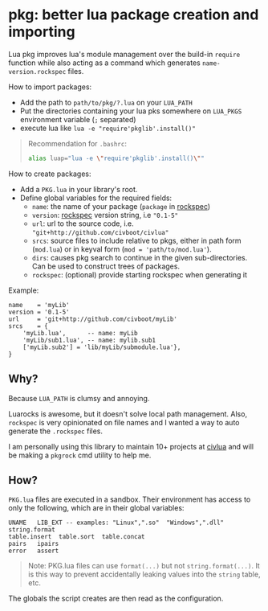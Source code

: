 # pkg: better lua package creation and importing

Lua pkg improves lua's module management over the build-in `require` function
while also acting as a command which generates `name-version.rockspec` files.

How to import packages:
* Add the path to `path/to/pkg/?.lua` on your `LUA_PATH`
* Put the directories containing your lua pks somewhere on `LUA_PKGS`
  environment variable (`;` separated)
* execute lua like `lua -e "require'pkglib'.install()"`

> Recommendation for `.bashrc`:
>
> ```bash
> alias luap="lua -e \"require'pkglib'.install()\""
> ```

How to create packages:
* Add a `PKG.lua` in your library's root.
* Define global variables for the required fields:
  * `name`: the name of your package (`package` in [rockspec])
  * `version`: [rockspec] version string, i.e `"0.1-5"`
  * `url`: url to the source code, i.e. `"git+http://github.com/civboot/civlua"`
  * `srcs`: source files to include relative to pkgs, either in path form (`mod.lua`)
    or in keyval form (`mod = 'path/to/mod.lua'`).
  * `dirs`: causes pkg search to continue in the given sub-directories.
    Can be used to construct trees of packages.
  * `rockspec`: (optional) provide starting rockspec when generating it

Example:

```
name    = 'myLib'
version = '0.1-5'
url     = 'git+http://github.com/civboot/myLib'
srcs    = {
    'myLib.lua',      -- name: myLib
    'myLib/sub1.lua', -- name: mylib.sub1
    ['myLib.sub2'] = 'lib/myLib/submodule.lua'},
}
```

[rockspec]: https://github.com/luarocks/luarocks/wiki/Rockspec-format

## Why?
Because `LUA_PATH` is clumsy and annoying.

Luarocks is awesome, but it doesn't solve local path management. Also,
`rockspec` is very opinionated on file names and I wanted a way to auto
generate the `.rockspec` files.

I am personally using this library to maintain 10+ projects at
[civlua](http://github.com/civboot/civlua) and will be making a `pkgrock`
cmd utility to help me.

## How?
`PKG.lua` files are executed in a sandbox. Their environment has access to only
the following, which are in their global variables:

```
UNAME   LIB_EXT -- examples: "Linux",".so"  "Windows",".dll"
string.format
table.insert  table.sort  table.concat
pairs   ipairs
error   assert
```

> Note: PKG.lua files can use `format(...)` but not `string.format(...)`. It is
> this way to prevent accidentally leaking values into the `string` table, etc.

The globals the script creates are then read as the configuration.
